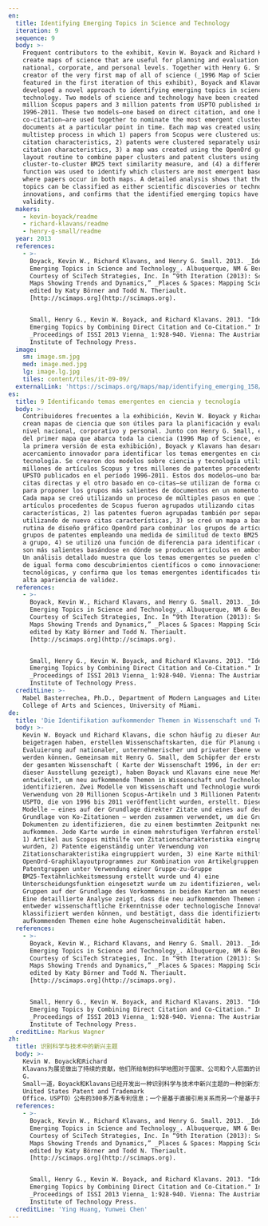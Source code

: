 ```yaml
---
en:
  title: Identifying Emerging Topics in Science and Technology
  iteration: 9
  sequence: 9
  body: >-
    Frequent contributors to the exhibit, Kevin W. Boyack and Richard Klavans
    create maps of science that are useful for planning and evaluation on
    national, corporate, and personal levels. Together with Henry G. Small, the
    creator of the very first map of all of science (_1996 Map of Science_,
    featured in the first iteration of this exhibit), Boyack and Klavans have
    developed a novel approach to identifying emerging topics in science and
    technology. Two models of science and technology have been created using 20
    million Scopus papers and 3 million patents from USPTO published in
    1996-2011. These two models—one based on direct citation, and one based on
    co-citation—are used together to nominate the most emergent clusters of
    documents at a particular point in time. Each map was created using a
    multistep process in which 1) papers from Scopus were clustered using
    citation characteristics, 2) patents were clustered separately using
    citation characteristics, 3) a map was created using the OpenOrd graph
    layout routine to combine paper clusters and patent clusters using a
    cluster-to-cluster BM25 text similarity measure, and (4) a difference
    function was used to identify which clusters are most emergent based on
    where papers occur in both maps. A detailed analysis shows that the emerging
    topics can be classified as either scientific discoveries or technological
    innovations, and confirms that the identified emerging topics have high face
    validity.
  makers:
    - kevin-boyack/readme
    - richard-klavans/readme
    - henry-g-small/readme
  year: 2013
  references:
    - >-
      Boyack, Kevin W., Richard Klavans, and Henry G. Small. 2013. _Identifying
      Emerging Topics in Science and Technology_. Albuquerque, NM & Berwyn, PA.
      Courtesy of SciTech Strategies, Inc. In “9th Iteration (2013): Science
      Maps Showing Trends and Dynamics,” _Places & Spaces: Mapping Science_,
      edited by Katy Börner and Todd N. Theriault.
      [http://scimaps.org](http://scimaps.org).


      Small, Henry G., Kevin W. Boyack, and Richard Klavans. 2013. "Identifying
      Emerging Topics by Combining Direct Citation and Co-Citation." In
      _Proceedings of ISSI 2013 Vienna_ 1:928-940. Vienna: The Austrian
      Institute of Technology Press.
  image:
    sm: image.sm.jpg
    med: image.med.jpg
    lg: image.lg.jpg
    tiles: content/tiles/it-09-09/
  externalLink: 'https://scimaps.org/maps/map/identifying_emerging_158/detail'
es:
  title: 9 Identificando temas emergentes en ciencia y tecnología
  body: >-
    Contribuidores frecuentes a la exhibición, Kevin W. Boyack y Richard Klavans
    crean mapas de ciencia que son útiles para la planificación y evaluación a
    nivel nacional, corporativo y personal. Junto con Henry G. Small, el creador
    del primer mapa que abarca toda la ciencia (1996 Map of Science, expuesto en
    la primera versión de esta exhibición), Boyack y Klavans han desarrollado un
    acercamiento innovador para identificar los temas emergentes en ciencia y
    tecnología. Se crearon dos modelos sobre ciencia y tecnología utilizando 20
    millones de artículos Scopus y tres millones de patentes procedentes de
    UPSTO publicados en el período 1996-2011. Estos dos modelos—uno basado en
    citas directas y el otro basado en co-citas—se utilizan de forma conjunta
    para proponer los grupos más salientes de documentos en un momento dado.
    Cada mapa se creó utilizando un proceso de múltiples pasos en que 1) los
    artículos procedentes de Scopus fueron agrupados utilizando citas
    características, 2) las patentes fueron agrupadas también por separado y
    utilizando de nuevo citas características, 3) se creó un mapa a base de la
    rutina de diseño gráfico OpenOrd para combinar los grupos de artículos y los
    grupos de patentes empleando una medida de similitud de texto BM25 de grupo
    a grupo, 4) se utilizó una función de diferencia para identificar qué grupos
    son más salientes basándose en dónde se producen artículos en ambos mapas.
    Un análisis detallado muestra que los temas emergentes se pueden clasificar
    de igual forma como descubrimientos científicos o como innovaciones
    tecnológicas, y confirma que los temas emergentes identificados tienen una
    alta apariencia de validez.
  references:
    - >-
      Boyack, Kevin W., Richard Klavans, and Henry G. Small. 2013. _Identifying
      Emerging Topics in Science and Technology_. Albuquerque, NM & Berwyn, PA.
      Courtesy of SciTech Strategies, Inc. In “9th Iteration (2013): Science
      Maps Showing Trends and Dynamics,” _Places & Spaces: Mapping Science_,
      edited by Katy Börner and Todd N. Theriault.
      [http://scimaps.org](http://scimaps.org).


      Small, Henry G., Kevin W. Boyack, and Richard Klavans. 2013. "Identifying
      Emerging Topics by Combining Direct Citation and Co-Citation." In
      _Proceedings of ISSI 2013 Vienna_ 1:928-940. Vienna: The Austrian
      Institute of Technology Press.
  creditLine: >-
    Mabel Basterrechea, Ph.D., Department of Modern Languages and Literatures,
    College of Arts and Sciences, University of Miami.
de:
  title: 'Die Identifikation aufkommender Themen in Wissenschaft und Technologie '
  body: >-
    Kevin W. Boyack und Richard Klavans, die schon häufig zu dieser Ausstellung
    beigetragen haben, erstellen Wissenschaftskarten, die für Planung und
    Evaluierung auf nationaler, unternehmerischer und privater Ebene verwendet
    werden können. Gemeinsam mit Henry G. Small, dem Schöpfer der ersten Karte
    der gesamten Wissenschaft ( Karte der Wissenschaft 1996, in der ersten Folge
    dieser Ausstellung gezeigt), haben Boyack und Klavans eine neue Methode
    entwickelt, um neu aufkommende Themen in Wissenschaft und Technologie zu
    identifizieren. Zwei Modelle von Wissenschaft und Technologie wurden unter
    Verwendung von 20 Millionen Scopus-Artikeln und 3 Millionen Patenten der
    USPTO, die von 1996 bis 2011 veröffentlicht wurden, erstellt. Diese beiden
    Modelle – eines auf der Grundlage direkter Zitate und eines auf der
    Grundlage von Ko-Zitationen – werden zusammen verwendet, um die Gruppen von
    Dokumenten zu identifizieren, die zu einem bestimmten Zeitpunkt neu
    aufkommen. Jede Karte wurde in einem mehrstufigen Verfahren erstellt, in dem
    1) Artikel aus Scopus mithilfe von Zitationscharakteristika eingruppiert
    wurden, 2) Patente eigenständig unter Verwendung von
    Zitationscharakteristika eingruppiert wurden, 3) eine Karte mithilfe des
    OpenOrd-Graphiklayoutprogrammes zur Kombination von Artikelgruppen und
    Patentgruppen unter Verwendung einer Gruppe-zu-Gruppe
    BM25-Textähnlichkeitsmessung erstellt wurde und 4) eine
    Unterscheidungsfunktion eingesetzt wurde um zu identifizieren, welche
    Gruppen auf der Grundlage des Vorkommens in beiden Karten am neuesten sind.
    Eine detaillierte Analyse zeigt, dass die neu aufkommenden Themen als
    entweder wissenschaftliche Erkenntnisse oder technologische Innovationen
    klassifiziert werden können, und bestätigt, dass die identifizierten neu
    aufkommenden Themen eine hohe Augenscheinvalidität haben.
  references:
    - >-
      Boyack, Kevin W., Richard Klavans, and Henry G. Small. 2013. _Identifying
      Emerging Topics in Science and Technology_. Albuquerque, NM & Berwyn, PA.
      Courtesy of SciTech Strategies, Inc. In “9th Iteration (2013): Science
      Maps Showing Trends and Dynamics,” _Places & Spaces: Mapping Science_,
      edited by Katy Börner and Todd N. Theriault.
      [http://scimaps.org](http://scimaps.org).


      Small, Henry G., Kevin W. Boyack, and Richard Klavans. 2013. "Identifying
      Emerging Topics by Combining Direct Citation and Co-Citation." In
      _Proceedings of ISSI 2013 Vienna_ 1:928-940. Vienna: The Austrian
      Institute of Technology Press.
  creditLine: Markus Wagner
zh:
  title: 识别科学与技术中的新兴主题
  body: >-
    Kevin W. Boyack和Richard
    Klavans为展览做出了持续的贡献，他们所绘制的科学地图对于国家、公司和个人层面的计划与评价均很有帮助。与最早科学地图（1996年的科学地图，在本次展览的第一迭代中）的缔造者Henry
    G.
    Small一道，Boyack和Klavans已经开发出一种识别科学与技术中新兴主题的一种创新方法。两个科学与技术模型，一个是基于1996-2001年期间Scopus数据库收录的2000万条论文信息，另一个是基于美国专利商标局（The
    United States Patent and Trademark
    Office，USPTO）公布的300多万条专利信息；一个是基于直接引用关系而另一个是基于共引关系。它们一同被用来推荐在特定时间点上出版物中新兴主题集群。每一个地图的绘制都需要多个步骤：（1）根据引文特征对Scopus论文进行聚类分析；（2）根据引文特征对专利文献进行聚类分析；（3）根据簇与簇之间的BM25文本相似性度量指标合并论文簇和专利簇，进而使用OpenOrd图形布局程序绘制地图；（4）基于那些同时出现在两个地图中的文献，运用差函数来识别出最新兴的主题簇。进一步的分析表明，新兴的主题可以分为科学发现或是技术创新，并且这些识别出来的新兴主题通常拥有很高的准确度。
  references:
    - >-
      Boyack, Kevin W., Richard Klavans, and Henry G. Small. 2013. _Identifying
      Emerging Topics in Science and Technology_. Albuquerque, NM & Berwyn, PA.
      Courtesy of SciTech Strategies, Inc. In “9th Iteration (2013): Science
      Maps Showing Trends and Dynamics,” _Places & Spaces: Mapping Science_,
      edited by Katy Börner and Todd N. Theriault.
      [http://scimaps.org](http://scimaps.org).


      Small, Henry G., Kevin W. Boyack, and Richard Klavans. 2013. "Identifying
      Emerging Topics by Combining Direct Citation and Co-Citation." In
      _Proceedings of ISSI 2013 Vienna_ 1:928-940. Vienna: The Austrian
      Institute of Technology Press.
  creditLine: 'Ying Huang, Yunwei Chen'
---
```

